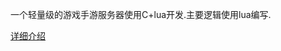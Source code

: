 一个轻量级的游戏手游服务器使用C+lua开发.主要逻辑使用lua编写.


[详细介绍](https://github.com/sniperHW/Survive/blob/master/Survive/doc/README.md)
